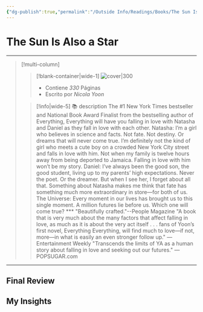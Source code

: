 ```yaml
---
{"dg-publish":true,"permalink":"/Outside Info/Readings/Books/The Sun Is Also a Star/","title":"The Sun Is Also a Star","created":"Thursday, 2023-09-28, 4:43:05 pm","updated":"2023-10-01T23:22"}
---
```



# The Sun Is Also a Star
- - -
> [!multi-column]
> 
> > [!blank-container|wide-1]
> >  ![cover|300](http://books.google.com/books/content?id=cVDgCwAAQBAJ&printsec=frontcover&img=1&zoom=1&edge=curl&source=gbs_api)
> >- Contiene *330* Páginas
> >- Escrito por *Nicola Yoon*
> 
> > [!info|wide-5] 📚 description
> > The #1 New York Times bestseller and National Book Award Finalist from the bestselling author of Everything, Everything will have you falling in love with Natasha and Daniel as they fall in love with each other. Natasha: I’m a girl who believes in science and facts. Not fate. Not destiny. Or dreams that will never come true. I’m definitely not the kind of girl who meets a cute boy on a crowded New York City street and falls in love with him. Not when my family is twelve hours away from being deported to Jamaica. Falling in love with him won’t be my story. Daniel: I’ve always been the good son, the good student, living up to my parents’ high expectations. Never the poet. Or the dreamer. But when I see her, I forget about all that. Something about Natasha makes me think that fate has something much more extraordinary in store—for both of us. The Universe: Every moment in our lives has brought us to this single moment. A million futures lie before us. Which one will come true? *** "Beautifully crafted."--People Magazine "A book that is very much about the many factors that affect falling in love, as much as it is about the very act itself . . . fans of Yoon’s first novel, Everything Everything, will find much to love—if not, more—in what is easily an even stronger follow up." —Entertainment Weekly "Transcends the limits of YA as a human story about falling in love and seeking out our futures." —POPSUGAR.com
> 

- - -

## Final Review

## My Insights